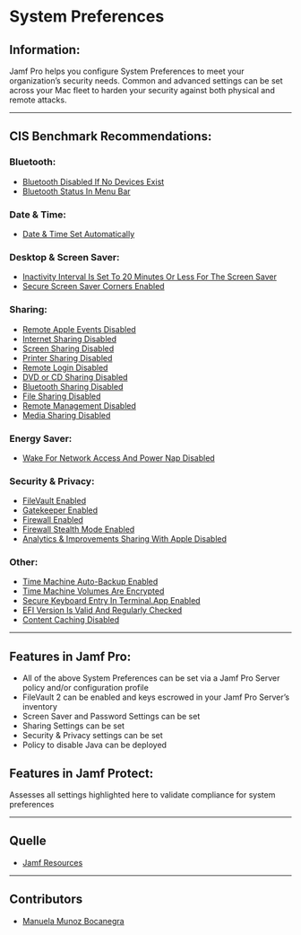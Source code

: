 # System Preferences

## Information:
Jamf Pro helps you configure System Preferences to meet your organization’s security needs.
Common and advanced settings can be set across your Mac fleet to harden your security against both physical and remote attacks.

----
## CIS Benchmark Recommendations:

### Bluetooth:
* [Bluetooth Disabled If No Devices Exist](https://github.com/apfelwerk/JamfProtectInsights/blob/main/PreferencesType/CIS_2.1.1_Bluetooth%20Disabled%20If%20No%20Devices%20Exist/FirstInfo_2.1.1.md)
* [Bluetooth Status In Menu Bar](https://github.com/apfelwerk/JamfProtectInsights/blob/main/PreferencesType/CIS_2.1.2_Bluetooth%20Status%20In%20Menu%20Bar/FirstInfo_2.1.2.md)


### Date & Time:
* [Date & Time Set Automatically](https://github.com/apfelwerk/JamfProtectInsights/blob/main/PreferencesType/CIS_2.2.1_Date%20%26%20Time%20Set%20Automatically/FirstInfo_2.2.1.md)


### Desktop & Screen Saver:
* [Inactivity Interval Is Set To 20 Minutes Or Less For The Screen Saver](https://github.com/apfelwerk/JamfProtectInsights/blob/main/PreferencesType/CIS_2.3.1_Inactivity%20Interval%20Is%20Set%20To%2020%20Minutes%20Or%20Less%20For%20The%20Screen%20Saver/FirstInfo_2.3.1.md)
* [Secure Screen Saver Corners Enabled](https://github.com/apfelwerk/JamfProtectInsights/blob/main/PreferencesType/CIS_2.3.2_Secure%20Screen%20Saver%20Corners%20Enabled/FirstInfo_2.3.2.md)


### Sharing:
* [Remote Apple Events Disabled](https://github.com/apfelwerk/JamfProtectInsights/blob/main/PreferencesType/CIS_2.4.1_Remote%20Apple%20Events%20Disabled/FirstInfo_2.4.1.md)
* [Internet Sharing Disabled](https://github.com/apfelwerk/JamfProtectInsights/blob/main/PreferencesType/CIS_2.4.2_Internet%20Sharing%20Disabled/FirstInfo_2.4.2.md)
* [Screen Sharing Disabled](https://github.com/apfelwerk/JamfProtectInsights/blob/main/PreferencesType/CIS_2.4.3_Screen%20Sharing%20Disabled/FirstInfo_2.4.3.md)
* [Printer Sharing Disabled](https://github.com/apfelwerk/JamfProtectInsights/blob/main/PreferencesType/CIS_2.4.4_Printer%20Sharing%20Disabled/FirstInfo_2.4.4.md)
* [Remote Login Disabled](https://github.com/apfelwerk/JamfProtectInsights/blob/main/PreferencesType/CIS_2.4.5_Remote%20Login%20Disabled/FirstInfo_2.4.5.md)
* [DVD or CD Sharing Disabled](https://github.com/apfelwerk/JamfProtectInsights/blob/main/PreferencesType/CIS_2.4.6_DVD%20or%20CD%20Sharing%20Disabled/FirstInfo_2.4.6.md)
* [Bluetooth Sharing Disabled](https://github.com/apfelwerk/JamfProtectInsights/blob/main/PreferencesType/CIS_2.4.7_Bluetooth%20Sharing%20Disabled/FirstInfo_2.4.7.md)
* [File Sharing Disabled](https://github.com/apfelwerk/JamfProtectInsights/blob/main/PreferencesType/CIS_2.4.8_File%20Sharing%20Disabled/FirstInfo_2.4.8.md)
* [Remote Management Disabled](https://github.com/apfelwerk/JamfProtectInsights/blob/main/PreferencesType/CIS_2.4.9_Remote%20Management%20Disabled/FirstInfo_2.4.9.md)
* [Media Sharing Disabled](https://github.com/apfelwerk/JamfProtectInsights/blob/main/PreferencesType/CIS_2.4.12_Media%20Sharing%20Disabled/FirstInfo_2.4.12.md)


### Energy Saver:
* [Wake For Network Access And Power Nap Disabled](https://github.com/apfelwerk/JamfProtectInsights/blob/main/PreferencesType/CIS_2.8_Wake%20For%20Network%20Access%20And%20Power%20Nap%20Disabled/FirstInfo_2.8.md)


### Security & Privacy:
* [FileVault Enabled](https://github.com/apfelwerk/JamfProtectInsights/blob/main/PreferencesType/CIS_2.5.1.1_FileVault%20Enabled/FirstInfo_2.5.1.1.md)
* [Gatekeeper Enabled](https://github.com/apfelwerk/JamfProtectInsights/blob/main/PreferencesType/CIS_2.5.2.1_Gatekeeper%20Enabled/FirstInfo_2.5.2.1.md)
* [Firewall Enabled](https://github.com/apfelwerk/JamfProtectInsights/blob/main/PreferencesType/CIS_2.5.2.2_Firewall%20Enabled/FirstInfo_2.5.2.2.md)
* [Firewall Stealth Mode Enabled](https://github.com/apfelwerk/JamfProtectInsights/blob/main/PreferencesType/CIS_2.5.2.3_Firewall%20Stealth%20Mode%20Enabled/FirstInfo_2.5.2.3.md)
* [Analytics & Improvements Sharing With Apple Disabled](https://github.com/apfelwerk/JamfProtectInsights/blob/main/PreferencesType/CIS_2.5.5_Analytics%20%26%20Improvements%20Sharing%20With%20Apple%20Disabled/FirstInfo_2.5.2.5.md)


### Other:
* [Time Machine Auto-Backup Enabled](https://github.com/apfelwerk/JamfProtectInsights/blob/main/PreferencesType/CIS_2.7.1_Time%20Machine%20Auto-Backup%20Enabled/FirstInfo_2.7.1.md)
* [Time Machine Volumes Are Encrypted](https://github.com/apfelwerk/JamfProtectInsights/blob/main/PreferencesType/CIS_2.7.2_Time%20Machine%20Volumes%20Are%20Encrypted/FirstInfo_2.7.2.md)
* [Secure Keyboard Entry In Terminal.App Enabled](https://github.com/apfelwerk/JamfProtectInsights/blob/main/PreferencesType/CIS_2.10_Secure%20Keyboard%20Entry%20In%20Terminal.App%20Enabled/FirstInfo_2.10.md)
* [EFI Version Is Valid And Regularly Checked](https://github.com/apfelwerk/JamfProtectInsights/blob/main/PreferencesType/CIS_2.11_EFI%20Version%20Is%20Valid%20And%20Regularly%20Checked/FirstInfo_2.11.md)
* [Content Caching Disabled](https://github.com/apfelwerk/JamfProtectInsights/blob/main/PreferencesType/CIS_2.4.10_Content%20Caching%20Disabled/FirstInfo_2.4.10.md)

-----
## Features in Jamf Pro:

- All of the above System Preferences can be set via a Jamf Pro Server policy and/or configuration profile
- FileVault 2 can be enabled and keys escrowed in your Jamf Pro Server’s inventory
- Screen Saver and Password Settings can be set
- Sharing Settings can be set
- Security & Privacy settings can be set
- Policy to disable Java can be deployed

## Features in Jamf Protect:
Assesses all settings highlighted here to validate compliance for system preferences

---
## Quelle
* [Jamf Resources](https://www.jamf.com/resources/white-papers/macos-security-checklist/)

----
## Contributors
* [Manuela Munoz Bocanegra](https://github.com/manuelamunoz)